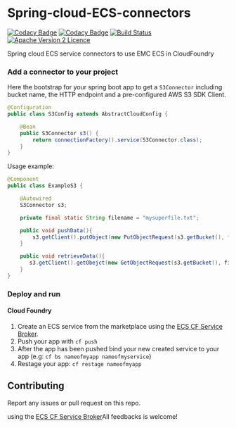 # Spring-cloud-ECS-connectors
[![Codacy Badge](https://api.codacy.com/project/badge/Grade/94ddb01c6b664d8ea04092521364b3f6)](https://www.codacy.com/app/spiegela/spring-cloud-ecs-connector?utm_source=github.com&amp;utm_medium=referral&amp;utm_content=spiegela/spring-cloud-ecs-connector&amp;utm_campaign=Badge_Grade)
[![Codacy Badge](https://api.codacy.com/project/badge/Coverage/94ddb01c6b664d8ea04092521364b3f6)](https://www.codacy.com/app/spiegela/spring-cloud-ecs-connector?utm_source=github.com&amp;utm_medium=referral&amp;utm_content=spiegela/spring-cloud-ecs-connector&amp;utm_campaign=Badge_Coverage)
[![Build Status](https://travis-ci.org/spiegela/spring-cloud-ecs-connector.svg?branch=master)](https://travis-ci.org/spiegela/spring-cloud-ecs-connector)
[![Apache Version 2 Licence](http://img.shields.io/:license-Apache%20v2-blue.svg)](LICENSE)

Spring cloud ECS service connectors to use EMC ECS in CloudFoundry

### Add a connector to your project

Here the bootstrap for your spring boot app to get a `S3Connector` including bucket name, the HTTP endpoint and a pre-configured AWS S3 SDK Client.

```java
@Configuration
public class S3Config extends AbstractCloudConfig {

	@Bean
    public S3Connector s3() {
        return connectionFactory().service(S3Connector.class);
    }
}
```

Usage example:

```java
@Component
public class ExampleS3 {

    @Autowired
    S3Connector s3;

    private final static String filename = "mysuperfile.txt";

    public void pushData(){
        s3.getClient().putObject(new PutObjectRequest(s3.getBucket(), filename, newFile(file)));
    }

    public void retrieveData(){
       s3.getClient().getObejct(new GetObjectRequest(s3.getBucket(), filename));
    }
}
```

### Deploy and run

#### Cloud Foundry

1. Create an ECS service from the marketplace using the [ECS CF Service Broker](http://github.com/emccode/ecs-cf-service-broker).
2. Push your app with `cf push`
3. After the app has been pushed bind your new created service to your app (e.g: `cf bs nameofmyapp nameofmyservice`)
4. Restage your app: `cf restage nameofmyapp`

## Contributing

Report any issues or pull request on this repo.

 using the [ECS CF Service Broker](http://github.com/emccode/ecs-cf-service-broker)All feedbacks is welcome!
